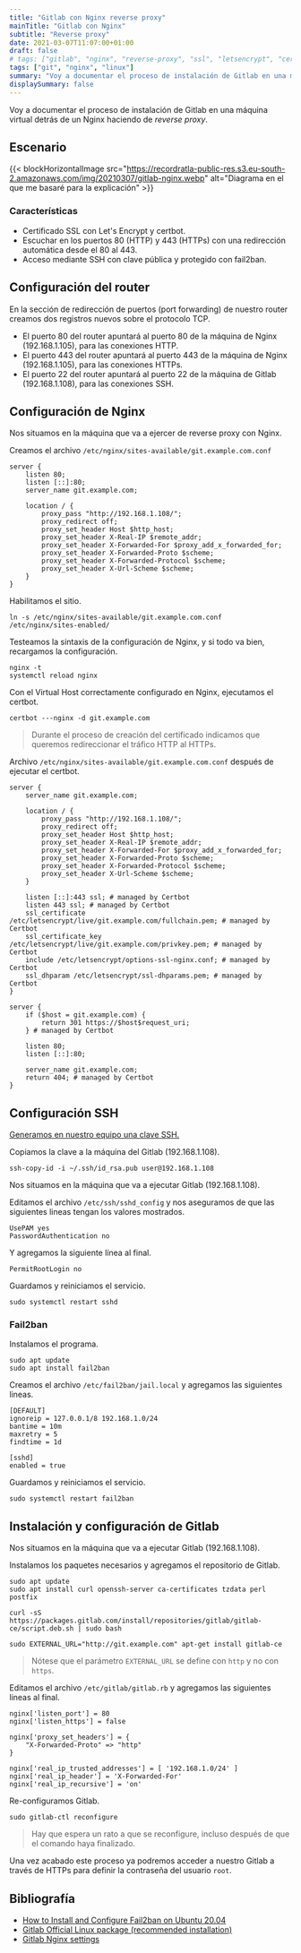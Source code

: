 ```yaml
---
title: "Gitlab con Nginx reverse proxy"
mainTitle: "Gitlab con Nginx"
subtitle: "Reverse proxy"
date: 2021-03-07T11:07:00+01:00
draft: false
# tags: ["gitlab", "nginx", "reverse-proxy", "ssl", "letsencrypt", "certbot"]
tags: ["git", "nginx", "linux"]
summary: "Voy a documentar el proceso de instalación de Gitlab en una máquina virtual detrás de un Nginx reverse proxy."
displaySummary: false
---
```


Voy a documentar el proceso de instalación de Gitlab en una máquina
virtual detrás de un Nginx haciendo de _reverse proxy_.

## Escenario

{{< blockHorizontalImage src="https://recordratla-public-res.s3.eu-south-2.amazonaws.com/img/20210307/gitlab-nginx.webp" alt="Diagrama en el que me basaré para la explicación" >}}

### Características

-   Certificado SSL con Let\'s Encrypt y certbot.
-   Escuchar en los puertos 80 (HTTP) y 443 (HTTPs) con una redirección
    automática desde el 80 al 443.
-   Acceso mediante SSH con clave pública y protegido con fail2ban.

## Configuración del router

En la sección de redirección de puertos (port forwarding) de nuestro
router creamos dos registros nuevos sobre el protocolo TCP.

-   El puerto 80 del router apuntará al puerto 80 de la máquina de Nginx
    (192.168.1.105), para las conexiones HTTP.
-   El puerto 443 del router apuntará al puerto 443 de la máquina de
    Nginx (192.168.1.105), para las conexiones HTTPs.
-   El puerto 22 del router apuntará al puerto 22 de la máquina de
    Gitlab (192.168.1.108), para las conexiones SSH.

## Configuración de Nginx

Nos situamos en la máquina que va a ejercer de reverse proxy con Nginx.

Creamos el archivo
`/etc/nginx/sites-available/git.example.com.conf`

    server {
        listen 80;
        listen [::]:80;
        server_name git.example.com;

        location / {
            proxy_pass "http://192.168.1.108/";
            proxy_redirect off;
            proxy_set_header Host $http_host;
            proxy_set_header X-Real-IP $remote_addr;
            proxy_set_header X-Forwarded-For $proxy_add_x_forwarded_for;
            proxy_set_header X-Forwarded-Proto $scheme;
            proxy_set_header X-Forwarded-Protocol $scheme;
            proxy_set_header X-Url-Scheme $scheme;
        }
    }

Habilitamos el sitio.

    ln -s /etc/nginx/sites-available/git.example.com.conf /etc/nginx/sites-enabled/

Testeamos la sintaxis de la configuración de Nginx, y si todo va bien,
recargamos la configuración.

    nginx -t
    systemctl reload nginx

Con el Virtual Host correctamente configurado en Nginx, ejecutamos el
certbot.

    certbot ---nginx -d git.example.com

> Durante el proceso de creación del certificado indicamos que queremos
> redireccionar el tráfico HTTP al HTTPs.

Archivo `/etc/nginx/sites-available/git.example.com.conf`
después de ejecutar el certbot.

    server {
        server_name git.example.com;

        location / {
            proxy_pass "http://192.168.1.108/";
            proxy_redirect off;
            proxy_set_header Host $http_host;
            proxy_set_header X-Real-IP $remote_addr;
            proxy_set_header X-Forwarded-For $proxy_add_x_forwarded_for;
            proxy_set_header X-Forwarded-Proto $scheme;
            proxy_set_header X-Forwarded-Protocol $scheme;
            proxy_set_header X-Url-Scheme $scheme;
        }

        listen [::]:443 ssl; # managed by Certbot
        listen 443 ssl; # managed by Certbot
        ssl_certificate /etc/letsencrypt/live/git.example.com/fullchain.pem; # managed by Certbot
        ssl_certificate_key /etc/letsencrypt/live/git.example.com/privkey.pem; # managed by Certbot
        include /etc/letsencrypt/options-ssl-nginx.conf; # managed by Certbot
        ssl_dhparam /etc/letsencrypt/ssl-dhparams.pem; # managed by Certbot
    }

    server {
        if ($host = git.example.com) {
            return 301 https://$host$request_uri;
        } # managed by Certbot

        listen 80;
        listen [::]:80;

        server_name git.example.com;
        return 404; # managed by Certbot
    }

## Configuración SSH

[Generamos en nuestro equipo una clave
SSH.](https://docs.github.com/es/github/authenticating-to-github/generating-a-new-ssh-key-and-adding-it-to-the-ssh-agent)

Copiamos la clave a la máquina del Gitlab (192.168.1.108).

    ssh-copy-id -i ~/.ssh/id_rsa.pub user@192.168.1.108

Nos situamos en la máquina que va a ejecutar Gitlab (192.168.1.108).

Editamos el archivo `/etc/ssh/sshd_config` y nos aseguramos de
que las siguientes lineas tengan los valores mostrados.

    UsePAM yes
    PasswordAuthentication no

Y agregamos la siguiente línea al final.

    PermitRootLogin no

Guardamos y reiniciamos el servicio.

    sudo systemctl restart sshd

### Fail2ban

Instalamos el programa.

    sudo apt update
    sudo apt install fail2ban

Creamos el archivo `/etc/fail2ban/jail.local` y agregamos las
siguientes lineas.

    [DEFAULT]
    ignoreip = 127.0.0.1/8 192.168.1.0/24
    bantime = 10m
    maxretry = 5
    findtime = 1d

    [sshd]
    enabled = true

Guardamos y reiniciamos el servicio.

    sudo systemctl restart fail2ban

## Instalación y configuración de Gitlab

Nos situamos en la máquina que va a ejecutar Gitlab (192.168.1.108).

Instalamos los paquetes necesarios y agregamos el repositorio de Gitlab.

    sudo apt update
    sudo apt install curl openssh-server ca-certificates tzdata perl postfix

    curl -sS https://packages.gitlab.com/install/repositories/gitlab/gitlab-ce/script.deb.sh | sudo bash

    sudo EXTERNAL_URL="http://git.example.com" apt-get install gitlab-ce

> Nótese que el parámetro `EXTERNAL_URL` se define con
> `http` y no con `https`.

Editamos el archivo `/etc/gitlab/gitlab.rb` y agregamos las
siguientes lineas al final.

    nginx['listen_port'] = 80
    nginx['listen_https'] = false

    nginx['proxy_set_headers'] = {
        "X-Forwarded-Proto" => "http"
    }

    nginx['real_ip_trusted_addresses'] = [ '192.168.1.0/24' ]
    nginx['real_ip_header'] = 'X-Forwarded-For'
    nginx['real_ip_recursive'] = 'on'

Re-configuramos Gitlab.

    sudo gitlab-ctl reconfigure

> Hay que espera un rato a que se reconfigure, incluso después de que el
> comando haya finalizado.

Una vez acabado este proceso ya podremos acceder a nuestro Gitlab a
través de HTTPs para definir la contraseña del usuario `root`.

## Bibliografía

-   [How to Install and Configure Fail2ban on Ubuntu
    20.04](https://linuxize.com/post/install-configure-fail2ban-on-ubuntu-20-04/)
-   [Gitlab Official Linux package (recommended
    installation)](https://about.gitlab.com/install/#ubuntu)
-   [Gitlab Nginx
    settings](https://docs.gitlab.com/omnibus/settings/nginx.html)
